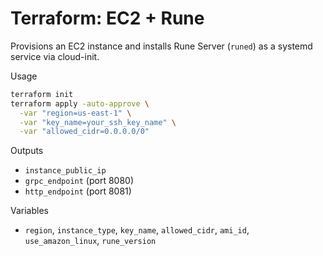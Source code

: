 # Terraform: EC2 + Rune

Provisions an EC2 instance and installs Rune Server (`runed`) as a systemd service via cloud-init.

Usage
```bash
terraform init
terraform apply -auto-approve \
  -var "region=us-east-1" \
  -var "key_name=your_ssh_key_name" \
  -var "allowed_cidr=0.0.0.0/0"
```

Outputs
- `instance_public_ip`
- `grpc_endpoint` (port 8080)
- `http_endpoint` (port 8081)

Variables
- `region`, `instance_type`, `key_name`, `allowed_cidr`, `ami_id`, `use_amazon_linux`, `rune_version`


